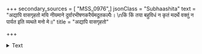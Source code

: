 +++
secondary_sources = [ "MSS_0976",]
jsonClass = "Subhaashita"
text = "अद्यापि वासगृहतो मयि नीयमाने दुर्वारभीषणकरैर्यमदूतकल्पैः।  \nकिं किं तया बहुविधं न कृतं मदर्थे वक्तुं न पार्यत इति व्यथते मनो मे॥"
title = "अद्यापि वासगृहतो"

+++

<details><summary>Text</summary>

अद्यापि वासगृहतो मयि नीयमाने दुर्वारभीषणकरैर्यमदूतकल्पैः।  
किं किं तया बहुविधं न कृतं मदर्थे वक्तुं न पार्यत इति व्यथते मनो मे॥
</details>
